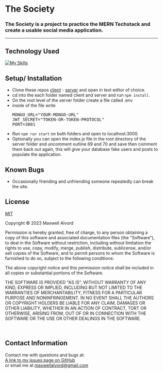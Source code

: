 # The Society

### The Society is a project to practice the MERN Techstack and create a usable social media application.
----
## Technology Used
[![My Skills](https://skillicons.dev/icons?i=mongo,express,nodejs,react&theme=dark)](https://www.mongodb.com/mern-stack)

## Setup/ Installation
* Clone these repos [client](https://github.com/maxwellalvord/instagramMERNclient) - [server](https://github.com/maxwellalvord/instagramMERNserver) and open in text editor of choice.
* cd into the each folder named client and server and run `npm install`.
* On the root level of the server folder create a file called .env
* inside of the file write 
  <pre>
  MONGO_URL="YOUR-MONGO-URL"
  JWT_SECRET="TOKEN-OR-TOKEN-PROTOCOL"
  PORT=3001
  </pre>
* Run `npm run start` on both folders and open to localhost:3000.
* Optionally you can open the index.js file in the root directory of the server folder and uncomment outline 69 and 70 and save then comment them back out again, this will give your database fake users and posts to populate the application.

## Known Bugs
* Occasionally friending and unfriending someone repeatedly can break the site.

## License
[MIT](https://opensource.org/osd)

Copyright &copy;
2023 Maxwell Alvord

Permission is hereby granted, free of charge, to any person obtaining a copy of this software and associated documentation files (the "Software"), to deal in the Software without restriction, including without limitation the rights to use, copy, modify, merge, publish, distribute, sublicense, and/or sell copies of the Software, and to permit persons to whom the Software is furnished to do so, subject to the following conditions:

The above copyright notice and this permission notice shall be included in all copies or substantial portions of the Software.

THE SOFTWARE IS PROVIDED "AS IS", WITHOUT WARRANTY OF ANY KIND, EXPRESS OR IMPLIED, INCLUDING BUT NOT LIMITED TO THE WARRANTIES OF MERCHANTABILITY, FITNESS FOR A PARTICULAR PURPOSE AND NONINFRINGEMENT. IN NO EVENT SHALL THE AUTHORS OR COPYRIGHT HOLDERS BE LIABLE FOR ANY CLAIM, DAMAGES OR OTHER LIABILITY, WHETHER IN AN ACTION OF CONTRACT, TORT OR OTHERWISE, ARISING FROM, OUT OF OR IN CONNECTION WITH THE SOFTWARE OR THE USE OR OTHER DEALINGS IN THE SOFTWARE.

<br>

## Contact Information
Contact me with questions and bugs at: <br>
[A link to my issues page on GitHub](https://github.com/maxwellalvord/maxwellalvord/issues)<br>
or email me at <a href = "mailto:maxwellalvord@gmail.com">maxwellalvord@gmail.com</a>